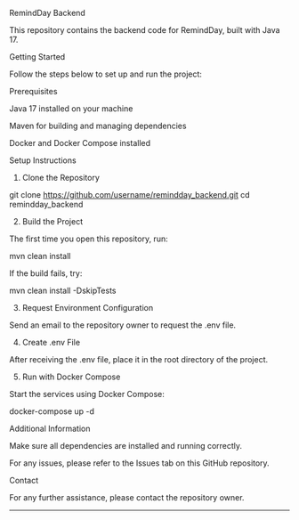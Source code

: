 RemindDay Backend

This repository contains the backend code for RemindDay, built with Java 17.

Getting Started

Follow the steps below to set up and run the project:

Prerequisites

Java 17 installed on your machine

Maven for building and managing dependencies

Docker and Docker Compose installed


Setup Instructions

1. Clone the Repository

git clone https://github.com/username/remindday_backend.git
cd remindday_backend


2. Build the Project

The first time you open this repository, run:

mvn clean install

If the build fails, try:

mvn clean install -DskipTests


3. Request Environment Configuration

Send an email to the repository owner to request the .env file.


4. Create .env File

After receiving the .env file, place it in the root directory of the project.


5. Run with Docker Compose

Start the services using Docker Compose:

docker-compose up -d



Additional Information

Make sure all dependencies are installed and running correctly.

For any issues, please refer to the Issues tab on this GitHub repository.


Contact

For any further assistance, please contact the repository owner.


---